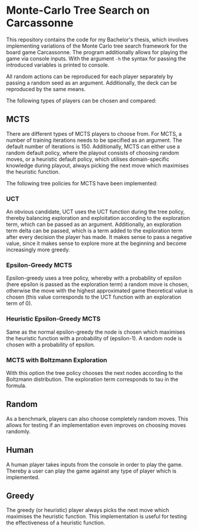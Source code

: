 # Monte-Carlo Tree Search on Carcassonne

This repository contains the code for my Bachelor's thesis, which involves implementing variations of the Monte Carlo 
tree search framework for the board game Carcassonne. The program additionally allows for playing the game via console
inputs. With the argument `-h` the syntax for passing the introduced variables is printed to console.

All random actions can be reproduced for each player separately by passing a random seed as an argument. Additionally,
the deck can be reproduced by the same means.

The following types of players can be chosen and compared:

## MCTS

There are different types of MCTS players to choose from. For MCTS, a number of training iterations needs to be specified
as an argument. The default number of iterations is 150. Additionally, MCTS can either use a random default policy, 
where the playout consists of choosing random moves, or a heuristic default policy, which utilises domain-specific
knowledge during playout, always picking the next move which maximises the heuristic function.

The following tree policies for MCTS have been implemented:

### UCT

An obvious candidate, UCT uses the UCT function during the tree policy, thereby balancing exploration and exploitation
according to the exploration term, which can be passed as an argument. Additionally, an exploration term delta can be
passed, which is a term added to the exploration term after every decision the player has made. It makes sense to pass
a negative value, since it makes sense to explore more at the beginning and become increasingly more greedy.

### Epsilon-Greedy MCTS

Epsilon-greedy uses a tree policy, whereby with a probability of epsilon (here epsilon is passed as the exploration term)
a random move is chosen, otherwise the move with the highest approximated game theoretical value is chosen (this value
corresponds to the UCT function with an exploration term of 0).

### Heuristic Epsilon-Greedy MCTS

Same as the normal epsilon-greedy the node is chosen which maximises the heuristic function with a probability of
(epsilon-1). A random node is chosen with a probability of epsilon.

### MCTS with Boltzmann Exploration

With this option the tree policy chooses the next nodes according to the Boltzmann distribution. The exploration term
corresponds to tau in the formula.

## Random

As a benchmark, players can also choose completely random moves. This allows for testing if an implementation even
improves on choosing moves randomly.

## Human

A human player takes inputs from the console in order to play the game. Thereby a user can play the game against any
type of player which is implemented.

## Greedy

The greedy (or heuristic) player always picks the next move which maximises the heuristic function. This implementation
is useful for testing the effectiveness of a heuristic function.